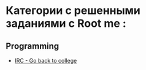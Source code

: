 # **Категории с решенными заданиями с Root me :**
## **Programming**
- [IRC - Go back to college](https://github.com/Boringdreams/) 



